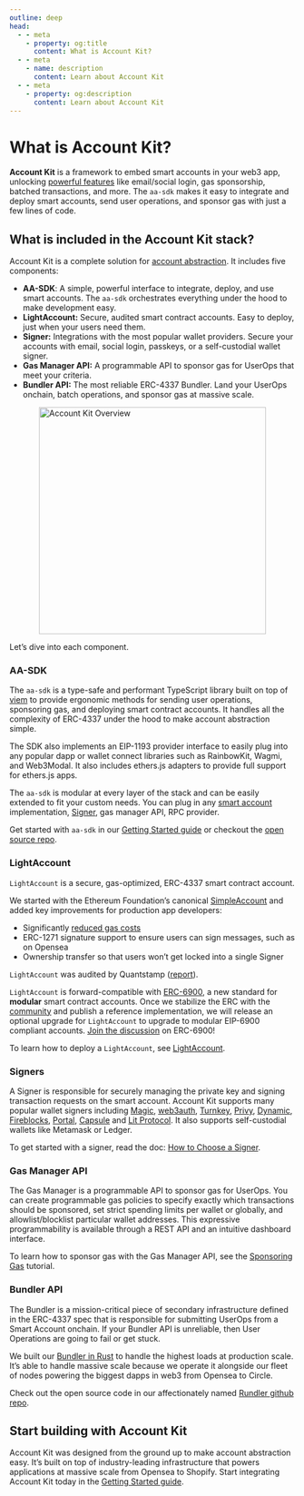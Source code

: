```yaml
---
outline: deep
head:
  - - meta
    - property: og:title
      content: What is Account Kit?
  - - meta
    - name: description
      content: Learn about Account Kit
  - - meta
    - property: og:description
      content: Learn about Account Kit
---
```


# What is Account Kit?

**Account Kit** is a framework to embed smart accounts in your web3 app, unlocking [powerful features](/getting-started) like email/social login, gas sponsorship, batched transactions, and more. The `aa-sdk` makes it easy to integrate and deploy smart accounts, send user operations, and sponsor gas with just a few lines of code.

## What is included in the Account Kit stack?

Account Kit is a complete solution for [account abstraction](https://www.alchemy.com/overviews/what-is-account-abstraction). It includes five components:

- **AA-SDK**: A simple, powerful interface to integrate, deploy, and use smart accounts. The `aa-sdk` orchestrates everything under the hood to make development easy.
- **LightAccount:** Secure, audited smart contract accounts. Easy to deploy, just when your users need them.
- **Signer:** Integrations with the most popular wallet providers. Secure your accounts with email, social login, passkeys, or a self-custodial wallet signer.
- **Gas Manager API:** A programmable API to sponsor gas for UserOps that meet your criteria.
- **Bundler API:** The most reliable ERC-4337 Bundler. Land your UserOps onchain, batch operations, and sponsor gas at massive scale.

<img src="/images/account-kit-overview.png" width="400" height="auto" alt="Account Kit Overview" style="display: block; margin: auto;">

Let’s dive into each component.

### AA-SDK

The `aa-sdk` is a type-safe and performant TypeScript library built on top of [viem](https://viem.sh/) to provide ergonomic methods for sending user operations, sponsoring gas, and deploying smart contract accounts. It handles all the complexity of ERC-4337 under the hood to make account abstraction simple.

The SDK also implements an EIP-1193 provider interface to easily plug into any popular dapp or wallet connect libraries such as RainbowKit, Wagmi, and Web3Modal. It also includes ethers.js adapters to provide full support for ethers.js apps.

The `aa-sdk` is modular at every layer of the stack and can be easily extended to fit your custom needs. You can plug in any [smart account](/smart-accounts/accounts/using-your-own) implementation, [Signer](/smart-accounts/signers/overview), gas manager API, RPC provider.

Get started with `aa-sdk` in our [Getting Started guide](/getting-started) or checkout the [open source repo](https://github.com/alchemyplatform/aa-sdk).

### LightAccount

`LightAccount` is a secure, gas-optimized, ERC-4337 smart contract account.

We started with the Ethereum Foundation’s canonical [SimpleAccount](https://github.com/eth-infinitism/account-abstraction/blob/develop/contracts/samples/SimpleAccount.sol) and added key improvements for production app developers:

- Significantly [reduced gas costs](/smart-accounts/accounts/overview#benchmarks)
- ERC-1271 signature support to ensure users can sign messages, such as on Opensea
- Ownership transfer so that users won’t get locked into a single Signer

`LightAccount` was audited by Quantstamp ([report](https://github.com/alchemyplatform/light-account/blob/main/Quantstamp-Audit.pdf)).

`LightAccount` is forward-compatible with [ERC-6900](https://eips.ethereum.org/EIPS/eip-6900), a new standard for **modular** smart contract accounts. Once we stabilize the ERC with the [community](https://ethereum-magicians.org/t/erc-6900-modular-smart-contract-accounts-and-plugins/13885/35) and publish a reference implementation, we will release an optional upgrade for `LightAccount` to upgrade to modular EIP-6900 compliant accounts. [Join the discussion](https://ethereum-magicians.org/t/erc-6900-modular-smart-contract-accounts-and-plugins/13885/35) on ERC-6900!

To learn how to deploy a `LightAccount`, see [LightAccount](/smart-accounts/accounts/light-account).

### Signers

A Signer is responsible for securely managing the private key and signing transaction requests on the smart account. Account Kit supports many popular wallet signers including [Magic](/smart-accounts/signers/magic), [web3auth](/smart-accounts/signers/web3auth), [Turnkey](/smart-accounts/signers/turnkey), [Privy](/smart-accounts/signers/privy), [Dynamic](/smart-accounts/signers/dynamic), [Fireblocks](/smart-accounts/signers/fireblocks), [Portal](/smart-accounts/signers/portal), [Capsule](/smart-accounts/signers/capsule) and [Lit Protocol](/smart-accounts/signers/lit). It also supports self-custodial wallets like Metamask or Ledger.

To get started with a signer, read the doc: [How to Choose a Signer](/smart-accounts/signers/overview).

### Gas Manager API

The Gas Manager is a programmable API to sponsor gas for UserOps. You can create programmable gas policies to specify exactly which transactions should be sponsored, set strict spending limits per wallet or globally, and allowlist/blocklist particular wallet addresses. This expressive programmability is available through a REST API and an intuitive dashboard interface.

To learn how to sponsor gas with the Gas Manager API, see the [Sponsoring Gas](/smart-accounts/sponsoring-gas) tutorial.

### Bundler API

The Bundler is a mission-critical piece of secondary infrastructure defined in the ERC-4337 spec that is responsible for submitting UserOps from a Smart Account onchain. If your Bundler API is unreliable, then User Operations are going to fail or get stuck.

We built our [Bundler in Rust](https://www.alchemy.com/blog/open-sourcing-rundler) to handle the highest loads at production scale. It’s able to handle massive scale because we operate it alongside our fleet of nodes powering the biggest dapps in web3 from Opensea to Circle.

Check out the open source code in our affectionately named [Rundler github repo](https://github.com/alchemyplatform/rundler).

## Start building with Account Kit

Account Kit was designed from the ground up to make account abstraction easy. It’s built on top of industry-leading infrastructure that powers applications at massive scale from Opensea to Shopify. Start integrating Account Kit today in the [Getting Started guide](/getting-started).
